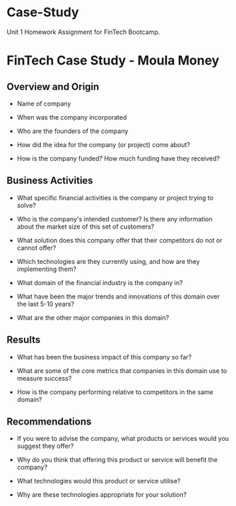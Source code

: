 # Case-Study
Unit 1 Homework Assignment for FinTech Bootcamp.

# FinTech Case Study - Moula Money 

## Overview and Origin 

* Name of company 


* When was the company incorporated


* Who are the founders of the company


* How did the idea for the company (or project) come about? 


* How is the company funded? How much funding have they received? 



## Business Activities 

* What specific financial activities is the company or project trying to solve? 

* Who is the company's intended customer? Is there any information about the market size of this set of customers? 

* What solution does this company offer that their competitors do not or cannot offer? 

* Which technologies are they currently using, and how are they implementing them? 

* What domain of the financial industry is the company in? 

* What have been the major trends and innovations of this domain over the last 5-10 years? 

* What are the other major companies in this domain? 


## Results

* What has been the business impact of this company so far? 

* What are some of the core metrics that companies in this domain use to measure success? 

* How is the company performing relative to competitors in the same domain? 


## Recommendations

* If you were to advise the company, what products or services would you suggest they offer? 

* Why do you think that offering this product or service will benefit the company? 

* What technologies would this product or service utilise? 

* Why are these technologies appropriate for your solution? 

